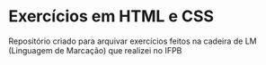 # Exercícios em HTML e CSS
Repositório criado para arquivar exercícios feitos na cadeira de LM (Linguagem de Marcação) que realizei no IFPB
